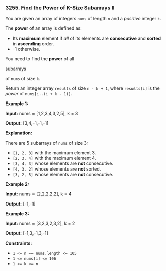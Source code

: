 ### 3255\. Find the Power of K-Size Subarrays II

You are given an array of integers `nums` of length `n` and a _positive_ integer `k`.

The **power** of an array is defined as:

*   Its **maximum** element if _all_ of its elements are **consecutive** and **sorted** in **ascending** order.
*   \-1 otherwise.

You need to find the **power** of all

subarrays

of `nums` of size `k`.

Return an integer array `results` of size `n - k + 1`, where `results[i]` is the _power_ of `nums[i..(i + k - 1)]`.

**Example 1:**

**Input:** nums = \[1,2,3,4,3,2,5\], k = 3

**Output:** \[3,4,-1,-1,-1\]

**Explanation:**

There are 5 subarrays of `nums` of size 3:

*   `[1, 2, 3]` with the maximum element 3.
*   `[2, 3, 4]` with the maximum element 4.
*   `[3, 4, 3]` whose elements are **not** consecutive.
*   `[4, 3, 2]` whose elements are **not** sorted.
*   `[3, 2, 5]` whose elements are **not** consecutive.

**Example 2:**

**Input:** nums = \[2,2,2,2,2\], k = 4

**Output:** \[-1,-1\]

**Example 3:**

**Input:** nums = \[3,2,3,2,3,2\], k = 2

**Output:** \[-1,3,-1,3,-1\]

**Constraints:**

*   `1 <= n == nums.length <= 105`
*   `1 <= nums[i] <= 106`
*   `1 <= k <= n`
